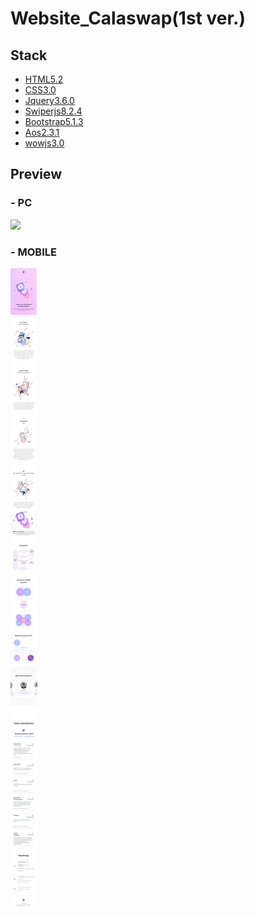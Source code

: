 # Website_Calaswap(1st ver.)

## Stack

-   [HTML5.2](https://html.spec.whatwg.org/)
-   [CSS3.0](https://www.w3.org/TR/CSS/)
-   [Jquery3.6.0](https://jquery.com/)
-   [Swiperjs8.2.4](https://swiperjs.com/)
-   [Bootstrap5.1.3](https://getbootstrap.com/)
-   [Aos2.3.1](https://michalsnik.github.io/aos/)
-   [wowjs3.0](https://wowjs.uk/)

## Preview

### - PC
<img src="https://github.com/hwang1588/repo_img_src/blob/main/_korfin_massive_2nd_ver/pc1.png">

### - MOBILE
<img src="https://github.com/hwang1588/repo_img_src/blob/main/_korfin_massive_2nd_ver/mobile1.png">
